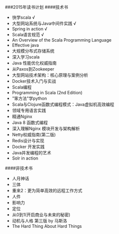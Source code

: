 ###2015年读书计划
####技术书
* 快学scala √
* 大型网站系统与Java中间件实践 √
* Spring in action √
* Scala语言规范 √
* An Overview of the Scala Programming Language
* Effective java
* 大规模分布式存储系统
* 深入学习scala
* Java 性能优化权威指南
* 从Paxos到Zookeeper
* 大型网站技术架构：核心原理与案例分析
* Docker技术入门与实战
* Scala编程
* Programming in Scala (2nd Edition)
* "笨方法"学python
* Scala与Clojure函数式编程模式：Java虚拟机高效编程
* 领域专用语言实践
* 精通Nginx
* Java 8 函数式编程
* 深入理解Nginx 模块开发与架构解析
* Netty权威指南(第二版)
* Redis设计与实现
* Docker 开发实践
* Java并发编程的艺术
* Solr in action

####非技术书
* 人月神话
* 三体
* 重来2：更为简单高效的远程工作方式
* 人件
* 影响力
* 定位
* 从0到1(开启商业与未来的秘密)
* 动机与人格 第三版 by 马斯洛
* The Hard Thing About Hard Things

